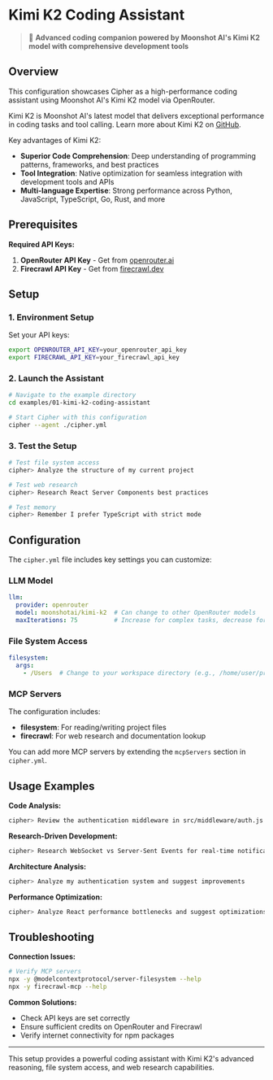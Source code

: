 # Kimi K2 Coding Assistant

> 🚀 **Advanced coding companion powered by Moonshot AI's Kimi K2 model with comprehensive development tools**

## Overview

This configuration showcases Cipher as a high-performance coding assistant using Moonshot AI's Kimi K2 model via OpenRouter. 

Kimi K2 is Moonshot AI's latest model that delivers exceptional performance in coding tasks and tool calling. Learn more about Kimi K2 on [GitHub](https://github.com/MoonshotAI/Kimi-K2).

Key advantages of Kimi K2:
- **Superior Code Comprehension**: Deep understanding of programming patterns, frameworks, and best practices
- **Tool Integration**: Native optimization for seamless integration with development tools and APIs
- **Multi-language Expertise**: Strong performance across Python, JavaScript, TypeScript, Go, Rust, and more


## Prerequisites

**Required API Keys:**

1. **OpenRouter API Key** - Get from [openrouter.ai](https://openrouter.ai)
2. **Firecrawl API Key** - Get from [firecrawl.dev](https://firecrawl.dev)

## Setup

### 1. Environment Setup

Set your API keys:
```bash
export OPENROUTER_API_KEY=your_openrouter_api_key
export FIRECRAWL_API_KEY=your_firecrawl_api_key
```

### 2. Launch the Assistant

```bash
# Navigate to the example directory
cd examples/01-kimi-k2-coding-assistant

# Start Cipher with this configuration
cipher --agent ./cipher.yml
```

### 3. Test the Setup

```bash
# Test file system access
cipher> Analyze the structure of my current project

# Test web research
cipher> Research React Server Components best practices

# Test memory
cipher> Remember I prefer TypeScript with strict mode
```

## Configuration

The `cipher.yml` file includes key settings you can customize:

### LLM Model
```yaml
llm:
  provider: openrouter
  model: moonshotai/kimi-k2  # Can change to other OpenRouter models
  maxIterations: 75          # Increase for complex tasks, decrease for speed
```

### File System Access
```yaml
filesystem:
  args:
    - /Users  # Change to your workspace directory (e.g., /home/user/projects)
```

### MCP Servers
The configuration includes:
- **filesystem**: For reading/writing project files
- **firecrawl**: For web research and documentation lookup

You can add more MCP servers by extending the `mcpServers` section in `cipher.yml`.

## Usage Examples

**Code Analysis:**
```bash
cipher> Review the authentication middleware in src/middleware/auth.js
```

**Research-Driven Development:**
```bash
cipher> Research WebSocket vs Server-Sent Events for real-time notifications in React
```

**Architecture Analysis:**
```bash
cipher> Analyze my authentication system and suggest improvements
```

**Performance Optimization:**
```bash
cipher> Analyze React performance bottlenecks and suggest optimizations
```

## Troubleshooting

**Connection Issues:**
```bash
# Verify MCP servers
npx -y @modelcontextprotocol/server-filesystem --help
npx -y firecrawl-mcp --help
```

**Common Solutions:**
- Check API keys are set correctly
- Ensure sufficient credits on OpenRouter and Firecrawl
- Verify internet connectivity for npm packages

---

This setup provides a powerful coding assistant with Kimi K2's advanced reasoning, file system access, and web research capabilities.
